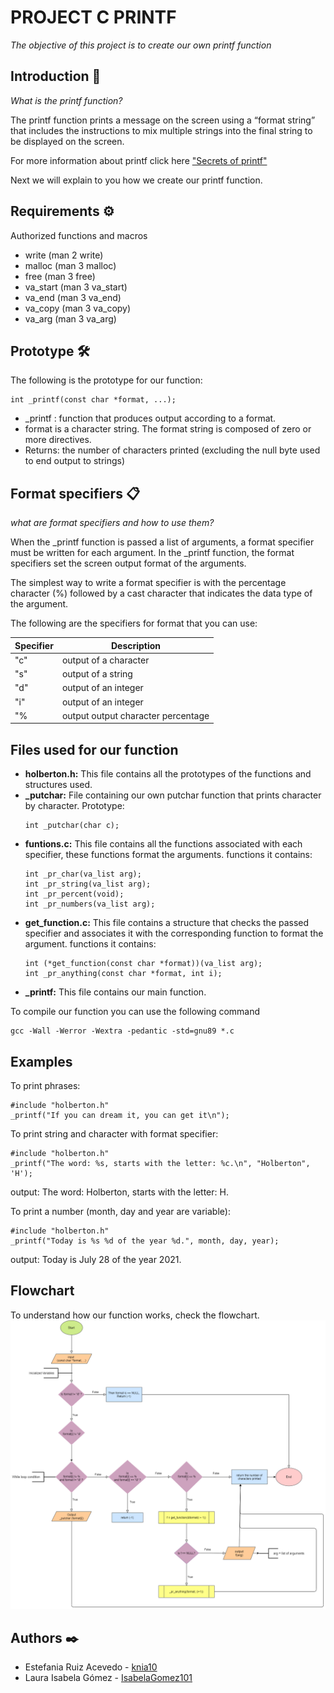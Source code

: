# PROJECT C PRINTF
 
_The objective of this project is to create our own printf function_

## Introduction 📖

_What is the printf function?_

The printf function prints a message on the screen using a “format string” that includes the instructions to mix multiple strings into the final string to be displayed on the screen.

For more information about printf click here  ["Secrets of printf"](https://www.cypress.com/file/54761/download)

Next we will explain to you how we create our printf function.

## Requirements ⚙️

Authorized functions and macros
* write (man 2 write)
* malloc (man 3 malloc)
* free (man 3 free)
* va_start (man 3 va_start)
* va_end (man 3 va_end)
* va_copy (man 3 va_copy)
* va_arg (man 3 va_arg)

## Prototype 🛠

The following is the prototype for our function:
```
int _printf(const char *format, ...);
```
* _printf : function that produces output according to a format.
* format is a character string. The format string is composed of zero or more directives.
* Returns: the number of characters printed (excluding the null byte used to end output to strings)

## Format specifiers ️📋

_what are format specifiers and how to use them?_

When the _printf function is passed a list of arguments, a format specifier must be written for each argument. In the _printf function, the format specifiers set the screen output format of the arguments.

The simplest way to write a format specifier is with the percentage character (%) followed by a cast character that indicates the data type of the argument.

The following are the specifiers for format that you can use:

| Specifier | Description |
| ------ | ------ |
| "c" | output of a character |
| "s" | output of a string |
| "d" | output of an integer |
| "i" | output of an integer |
| "% | output output character percentage |

## Files used for our function

* **holberton.h:**  This file contains all the prototypes of the functions and structures used.
* **_putchar:**  File containing our own putchar function that prints character by character. Prototype:
  ```
  int _putchar(char c);
  ```
* **funtions.c:**  This file contains all the functions associated with each specifier, these functions format the arguments.
functions it contains:
  ```
  int _pr_char(va_list arg);
  int _pr_string(va_list arg);
  int _pr_percent(void);
  int _pr_numbers(va_list arg);
  ```
* **get_function.c:** This file contains a structure that checks the passed specifier and associates it with the corresponding function to format the argument.
functions it contains:
  ```
  int (*get_function(const char *format))(va_list arg);
  int _pr_anything(const char *format, int i);
  ```
* **_printf:** This file contains our main function.

To compile our function you can use the following command
  ```
  gcc -Wall -Werror -Wextra -pedantic -std=gnu89 *.c
  ```

## Examples

To print phrases:
   ```
   #include "holberton.h"
   _printf("If you can dream it, you can get it\n");
   ```

To print string and character with format specifier:
   ```
   #include "holberton.h"
   _printf("The word: %s, starts with the letter: %c.\n", "Holberton", 'H');
   ```
output: The word: Holberton, starts with the letter: H.

To print a number (month, day and year are variable):
   ```
   #include "holberton.h"
   _printf("Today is %s %d of the year %d.", month, day, year);
   ```
output: Today is July 28 of the year 2021.

## Flowchart

To understand how our function works, check the flowchart.
![Flowchart](https://github.com/IsabelaGomez101/printf/blob/master/images/Printf.png)

## Authors ✒️

* Estefania Ruiz Acevedo - [knia10](https://github.com/knia10)
* Laura Isabela Gómez - [IsabelaGomez101](https://github.com/IsabelaGomez101)

